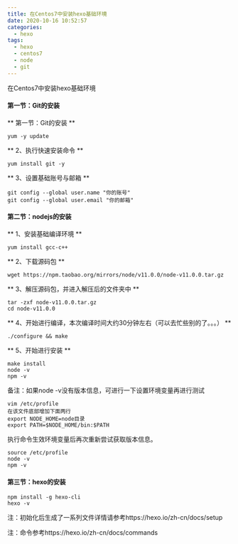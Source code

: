 ```yaml
---
title: 在Centos7中安装hexo基础环境
date: 2020-10-16 10:52:57
categories:
  - hexo
tags:
  - hexo
  - centos7
  - node
  - git
---
```


在Centos7中安装hexo基础环境
<!--more-->

#### 第一节：Git的安装
** 第一节：Git的安装 **
```
yum -y update
```

** 2、执行快速安装命令 **
```
yum install git -y
```

** 3、设置基础账号与邮箱 **
```
git config --global user.name "你的账号"
git config --global user.email "你的邮箱"
```

#### 第二节：nodejs的安装
** 1、安装基础编译环境 **
```
yum install gcc-c++
```

** 2、下载源码包 **
```
wget https://npm.taobao.org/mirrors/node/v11.0.0/node-v11.0.0.tar.gz
```

** 3、解压源码包，并进入解压后的文件夹中 **
```
tar -zxf node-v11.0.0.tar.gz
cd node-v11.0.0
```

** 4、开始进行编译，本次编译时间大约30分钟左右（可以去忙些别的了。。。） **
```
./configure && make
```

** 5、开始进行安装 **
```
make install
node -v
npm -v
```
备注：如果node -v没有版本信息，可进行一下设置环境变量再进行测试
```
vim /etc/profile
在该文件底部增加下面两行
export NODE_HOME=node目录
export PATH=$NODE_HOME/bin:$PATH
```
执行命令生效环境变量后再次重新尝试获取版本信息。
```
source /etc/profile
node -v
npm -v
```

#### 第三节：hexo的安装
```
npm install -g hexo-cli
hexo -v
```

注：初始化后生成了一系列文件详情请参考https://hexo.io/zh-cn/docs/setup

注：命令参考https://hexo.io/zh-cn/docs/commands
